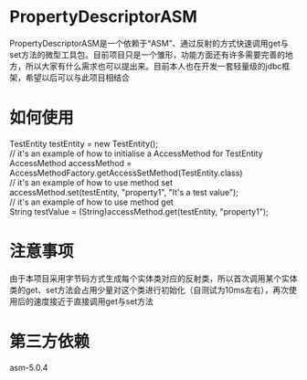 # PropertyDescriptorASM
  PropertyDescriptorASM是一个依赖于“ASM”、通过反射的方式快速调用get与set方法的微型工具包。目前项目只是一个雏形，功能方面还有许多需要完善的地方，所以大家有什么需求也可以提出来。目前本人也在开发一套轻量级的jdbc框架，希望以后可以与此项目相结合
# 如何使用
  TestEntity testEntity = new TestEntity(); <br/>
  // it's an example of how to initialise a AccessMethod for TestEntity <br/>
  AccessMethod accessMethod = AccessMethodFactory.getAccessSetMethod(TestEntity.class) <br/>
  // it's an example of how to use method set <br/>
  accessMethod.set(testEntity, "property1", "It's a test value"); <br/>
  // it's an example of how to use method get <br/>
  String testValue = (String)accessMethod.get(testEntity, "property1");
# 注意事项
  由于本项目采用字节码方式生成每个实体类对应的反射类，所以首次调用某个实体类的get、set方法会占用少量对这个类进行初始化（自测试为10ms左右），再次使用后的速度接近于直接调用get与set方法
# 第三方依赖
  asm-5.0.4
